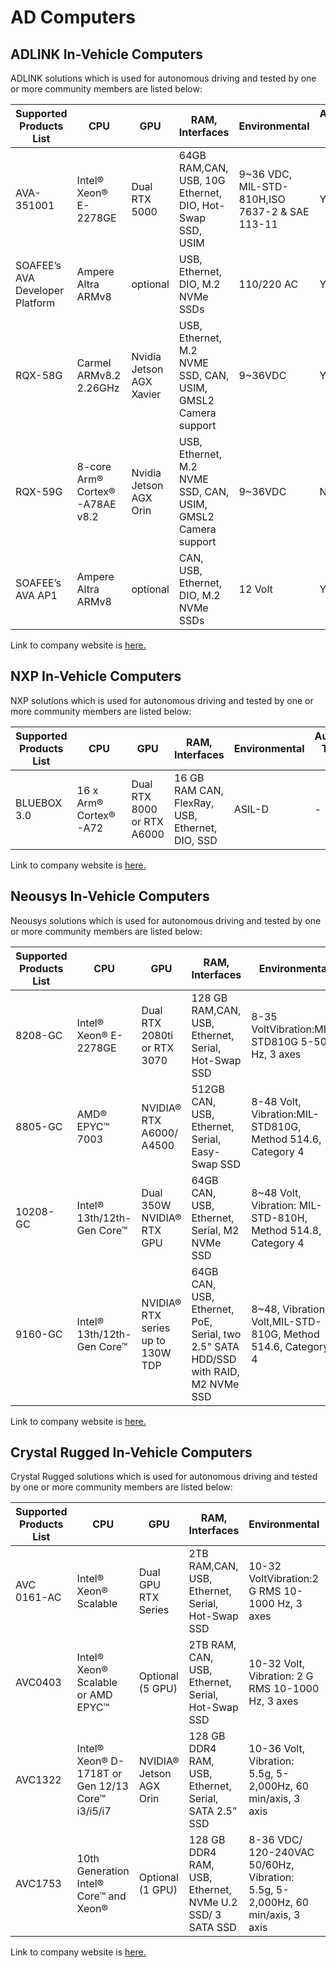 # AD Computers

## **ADLINK In-Vehicle Computers**

ADLINK solutions which is used for autonomous driving and tested by one or more community members are listed below:

  <!-- cspell: ignore Altra BLUEBOX  -->

| Supported Products List         | CPU                            | GPU                      | RAM, Interfaces                                              | Environmental                                  | Autoware Tested (Y/N) |
| ------------------------------- | ------------------------------ | ------------------------ | ------------------------------------------------------------ | ---------------------------------------------- | --------------------- |
| AVA-351001                      | Intel® Xeon® E-2278GE          | Dual RTX 5000            | 64GB RAM,CAN, USB, 10G Ethernet, DIO, Hot-Swap SSD, USIM     | 9~36 VDC, MIL-STD-810H,ISO 7637-2 & SAE 113-11 | Y                     |
| SOAFEE’s AVA Developer Platform | Ampere Altra ARMv8             | optional                 | USB, Ethernet, DIO, M.2 NVMe SSDs                            | 110/220 AC                                     | Y                     |
| RQX-58G                         | Carmel ARMv8.2 2.26GHz         | Nvidia Jetson AGX Xavier | USB, Ethernet, M.2 NVME SSD, CAN, USIM, GMSL2 Camera support | 9~36VDC                                        | Y                     |
| RQX-59G                         | 8-core Arm® Cortex®-A78AE v8.2 | Nvidia Jetson AGX Orin   | USB, Ethernet, M.2 NVME SSD, CAN, USIM, GMSL2 Camera support | 9~36VDC                                        | N                     |
| SOAFEE’s AVA AP1                | Ampere Altra ARMv8             | optional                 | CAN, USB, Ethernet, DIO, M.2 NVMe SSDs                       | 12 Volt                                        | Y                     |

Link to company website is [here.](https://www.adlinktech.com/en/Connected-Autonomous-Vehicle-Solutions)

## **NXP In-Vehicle Computers**

NXP solutions which is used for autonomous driving and tested by one or more community members are listed below:

| Supported Products List | CPU                   | GPU                        | RAM, Interfaces                                 | Environmental | Autoware Tested (Y/N) |
| ----------------------- | --------------------- | -------------------------- | ----------------------------------------------- | ------------- | --------------------- |
| BLUEBOX 3.0             | 16 x Arm® Cortex®-A72 | Dual RTX 8000 or RTX A6000 | 16 GB RAM CAN, FlexRay, USB, Ethernet, DIO, SSD | ASIL-D        | -                     |

Link to company website is [here.](https://www.nxp.com/design/designs/bluebox-3-0-automotive-high-performance-compute-ahpc-development-platform:BlueBox)

## **Neousys In-Vehicle Computers**

Neousys solutions which is used for autonomous driving and tested by one or more community members are listed below:

| Supported Products List | CPU                   | GPU                         | RAM, Interfaces                                     | Environmental                                   | Autoware Tested (Y/N) |
| ----------------------- | --------------------- | --------------------------- | --------------------------------------------------- | ----------------------------------------------- | --------------------- |
| 8208-GC                 | Intel® Xeon® E-2278GE | Dual RTX 2080ti or RTX 3070 | 128 GB RAM,CAN, USB, Ethernet, Serial, Hot-Swap SSD | 8-35 VoltVibration:MIL-STD810G 5-500 Hz, 3 axes | -                     |
| 8805-GC    | AMD® EPYC™ 7003            | NVIDIA® RTX A6000/ A4500        | 512GB       CAN, USB, Ethernet, Serial, Easy-Swap SSD   | 8-48 Volt, Vibration:MIL-STD810G, Method 514.6, Category 4 | -                    |
| 10208-GC   | Intel® 13th/12th-Gen Core™ | Dual 350W NVIDIA® RTX GPU       | 64GB        CAN, USB, Ethernet, Serial, M2 NVMe SSD     | 8~48 Volt, Vibration: MIL-STD-810H, Method 514.8, Category 4 | -                    |
| 9160-GC    | Intel® 13th/12th-Gen Core™ | NVIDIA® RTX series up to 130W TDP | 64GB       CAN, USB, Ethernet, PoE, Serial, two 2.5" SATA HDD/SSD with RAID, M2 NVMe SSD | 8~48, Vibration: Volt,MIL-STD-810G, Method 514.6, Category 4 | -                    |

Link to company website is [here.](https://www.neousys-tech.com/en/product/product-lines/edge-ai-gpu-computing)

## **Crystal Rugged In-Vehicle Computers**

Crystal Rugged solutions which is used for autonomous driving and tested by one or more community members are listed below:

| Supported Products List | CPU                   | GPU                 | RAM, Interfaces                                  | Environmental                                  | Autoware Tested (Y/N) |
| ----------------------- | --------------------- | ------------------- | ------------------------------------------------ | ---------------------------------------------- | --------------------- |
| AVC 0161-AC             | Intel® Xeon® Scalable | Dual GPU RTX Series | 2TB RAM,CAN, USB, Ethernet, Serial, Hot-Swap SSD | 10-32 VoltVibration:2 G RMS 10-1000 Hz, 3 axes | -                     |
| AVC0403                 | Intel® Xeon® Scalable or AMD EPYC™            | Optional (5 GPU)                     | 2TB RAM, CAN, USB, Ethernet, Serial, Hot-Swap SSD           | 10-32 Volt, Vibration: 2 G RMS 10-1000 Hz, 3 axes              | -                     |
| AVC1322                 | Intel® Xeon® D-1718T or Gen 12/13 Core™ i3/i5/i7 | NVIDIA® Jetson AGX Orin            | 128 GB DDR4 RAM, USB, Ethernet, Serial, SATA 2.5” SSD       | 10-36 Volt, Vibration: 5.5g, 5-2,000Hz, 60 min/axis, 3 axis  | -                     |
| AVC1753                 | 10th Generation Intel® Core™ and Xeon®         | Optional (1 GPU)                    | 128 GB DDR4 RAM, USB, Ethernet, NVMe U.2 SSD/ 3 SATA SSD   | 8-36 VDC/ 120-240VAC 50/60Hz, Vibration: 5.5g, 5-2,000Hz, 60 min/axis, 3 axis | -                     |

Link to company website is [here.](https://www.crystalrugged.com/products/ai-autonomous-vehicle-technology/)
